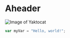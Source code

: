 # Aheader
![Image of Yaktocat](https://octodex.github.com/images/yaktocat.png)
``` javascript
var myVar = "Hello, world!";
```
